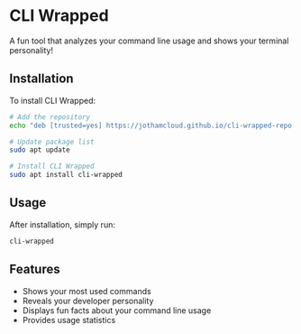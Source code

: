 # CLI Wrapped

A fun tool that analyzes your command line usage and shows your terminal personality!

## Installation

To install CLI Wrapped:

```bash
# Add the repository
echo "deb [trusted=yes] https://jothamcloud.github.io/cli-wrapped-repo focal main" | sudo tee /etc/apt/sources.list.d/cli-wrapped.list

# Update package list
sudo apt update

# Install CLI Wrapped
sudo apt install cli-wrapped
```

## Usage

After installation, simply run:
```bash
cli-wrapped
```

## Features
- Shows your most used commands
- Reveals your developer personality
- Displays fun facts about your command line usage
- Provides usage statistics
